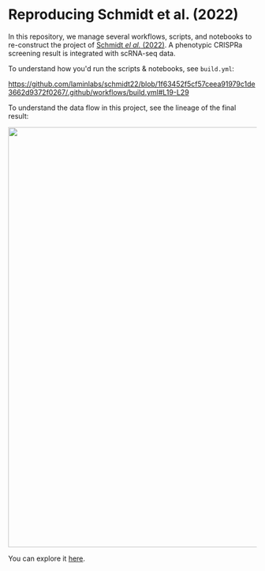# Reproducing Schmidt et al. (2022)

In this repository, we manage several workflows, scripts, and notebooks to re-construct the project of [Schmidt _el al._ (2022)](https://pubmed.ncbi.nlm.nih.gov/35113687/). A phenotypic CRISPRa screening result is integrated with scRNA-seq data.

To understand how you'd run the scripts & notebooks, see `build.yml`:

https://github.com/laminlabs/schmidt22/blob/1f63452f5cf57ceea91979c1de3662d9372f0267/.github/workflows/build.yml#L19-L29

To understand the data flow in this project, see the lineage of the final result:

<img src="https://lamin-site-assets.s3.amazonaws.com/.lamindb/KQmzmmLOeBN0C8Yk0004.png" width="850">

You can explore it [here](https://lamin.ai/laminlabs/lamindata/artifact/W1AiST5wLrbNEyVq0001).
